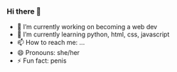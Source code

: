 ### Hi there 👋

- 🔭 I’m currently working on becoming a web dev
- 🌱 I’m currently learning python, html, css, javascript
- 📫 How to reach me: ...
- 😄 Pronouns: she/her
- ⚡ Fun fact: penis

